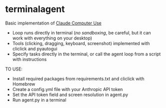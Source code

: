 # terminalagent

Basic implementation of [Claude Computer Use](https://docs.anthropic.com/en/docs/build-with-claude/computer-use)

- Loop runs directly in terminal (*no sandboxing*, be careful, but it can work with everything on your desktop)
- Tools (clicking, dragging, keyboard, screenshot) implemented with cliclick and pyautogui
- Specify tasks directly in the terminal, or call the agent loop from a script with instructions



TO USE:
- Install required packages from requirements.txt and cliclick with Homebrew
- Create a config.yml file with your Anthropic API token
- Set the API token field and screen resolution in agent.py
- Run agent.py in a terminal
